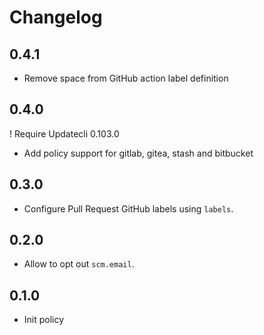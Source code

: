 # Changelog

## 0.4.1

* Remove space from GitHub action label definition

## 0.4.0

! Require Updatecli 0.103.0

* Add policy support for gitlab, gitea, stash and bitbucket

## 0.3.0

* Configure Pull Request GitHub labels using `labels`.

## 0.2.0

* Allow to opt out `scm.email`.

## 0.1.0

* Init policy
